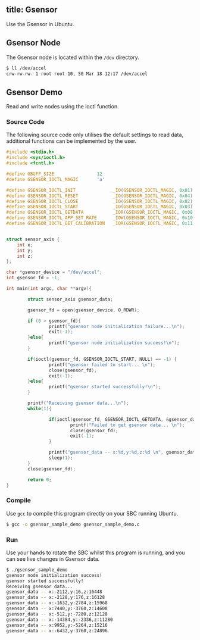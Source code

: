 title: Gsensor
---
Use the Gsensor in Ubuntu.

## Gsensor Node

The Gsensor node is located within the `/dev` directory.

```sh
$ ll /dev/accel 
crw-rw-rw- 1 root root 10, 50 Mar 18 12:17 /dev/accel
```

## Gsensor Demo

Read and write nodes using the ioctl function.

### Source Code

The following source code only utilises the default settings to read data, additional functions can be implemented by the user.

```c
#include <stdio.h>
#include <sys/ioctl.h>
#include <fcntl.h>

#define GBUFF_SIZE                12
#define GSENSOR_IOCTL_MAGIC       'a'

#define GSENSOR_IOCTL_INIT              _IO(GSENSOR_IOCTL_MAGIC, 0x01)
#define GSENSOR_IOCTL_RESET             _IO(GSENSOR_IOCTL_MAGIC, 0x04)
#define GSENSOR_IOCTL_CLOSE             _IO(GSENSOR_IOCTL_MAGIC, 0x02)
#define GSENSOR_IOCTL_START             _IO(GSENSOR_IOCTL_MAGIC, 0x03)
#define GSENSOR_IOCTL_GETDATA           _IOR(GSENSOR_IOCTL_MAGIC, 0x08, char[GBUFF_SIZE+1])
#define GSENSOR_IOCTL_APP_SET_RATE      _IOW(GSENSOR_IOCTL_MAGIC, 0x10, short)
#define GSENSOR_IOCTL_GET_CALIBRATION   _IOR(GSENSOR_IOCTL_MAGIC, 0x11, int[3])


struct sensor_axis {
    int x;
    int y;
    int z;
};

char *gsensor_device = "/dev/accel";
int gsensor_fd = -1;

int main(int argc, char **argv){

        struct sensor_axis gsensor_data;

        gsensor_fd = open(gsensor_device, O_RDWR);

        if (0 > gsensor_fd){
                printf("gsensor node initialization failure...\n");
                exit(-1);
        }else{
                printf("gsensor node initialization success!\n");
        }

        if(ioctl(gsensor_fd, GSENSOR_IOCTL_START, NULL) == -1) {
                printf("gsensor failed to start... \n");
                close(gsensor_fd);
                exit(-1);
        }else{
                printf("gsensor started successfully!\n");
        }

        printf("Receiving gsensor data...\n");
        while(1){

                if(ioctl(gsensor_fd, GSENSOR_IOCTL_GETDATA, &gsensor_data) == -1) {
                        printf("Failed to get gsensor data... \n");
                        close(gsensor_fd);
                        exit(-1);
                }

                printf("gsensor_data -- x:%d,y:%d,z:%d \n", gsensor_data.x, gsensor_data.y, gsensor_data.z);
                sleep(1);
        }
        close(gsensor_fd);

		return 0;
}
```

### Compile

Use `gcc` to compile this program directly on your SBC running Ubuntu.

```sh
$ gcc -o gsensor_sample_demo gsensor_sample_demo.c
```


### Run

Use your hands to rotate the SBC whilst this program is running, and you can see live changes in Gsensor data.

```sh
$ ./gsensor_sample_demo
gsensor node initialization success!
gsensor started successfully!
Receiving gsensor data...
gsensor_data -- x:-2112,y:16,z:16448
gsensor_data -- x:-2128,y:176,z:16128
gsensor_data -- x:-1632,y:2784,z:15968
gsensor_data -- x:7440,y:-3760,z:14608
gsensor_data -- x:-512,y:-7280,z:12128
gsensor_data -- x:-14384,y:-2336,z:11280
gsensor_data -- x:9952,y:-5264,z:15216
gsensor_data -- x:-6432,y:3760,z:24896
```
